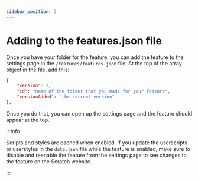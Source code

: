 ```yaml
---
sidebar_position: 3
---
```


# Adding to the features.json file
Once you have your folder for the feature, you can add the feature to the settings page in the `/features/features.json` file. At the top of the array object in the file, add this:
```json
{
	"version": 2,
	"id": "name of the folder that you made for your feature",
    "versionAdded": "the current version"
},
```
Once you do that, you can open up the settings page and the feature should appear at the top.

:::info

Scripts and styles are cached when enabled. If you update the userscripts or userstyles in the `data.json` file while the feature is enabled, make sure to disable and reenable the feature from the settings page to see changes to the feature on the Scratch website.

:::